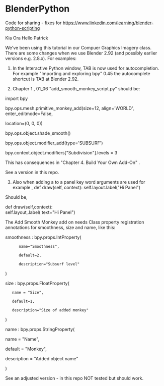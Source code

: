 # BlenderPython
Code for sharing - fixes for https://www.linkedin.com/learning/blender-python-scripting

Kia Ora Hello Patrick

We've been using this tutorial in our Compuer Graphics Imagery class. There are some changes when we use Blender 2.92 (and possibly earlier versions e.g. 2.8.x). 
For examples:

1. In the Interactive Python window, TAB is now used for autocompletion. For example "Importing and exploring bpy" 0.45 the autocomplete shortcut is TAB at Blender 2.92.

2. Chapter 1 , 01_06 "add_smooth_monkey_script.py" should be:

import bpy

bpy.ops.mesh.primitive_monkey_add(size=12, align='WORLD', enter_editmode=False,

location=(0, 0, 0))

bpy.ops.object.shade_smooth()

bpy.ops.object.modifier_add(type='SUBSURF')

bpy.context.object.modifiers["Subdivision"].levels = 3

This has consequences in "Chapter 4. Build Your Own Add-On" .

See a version in this repo.

3. Also  when adding a to a panel key word arguments are used for example , 
def draw(self, context):
      self.layout.label("Hi Panel")
      
Should  be,

def draw(self,context):     
         self.layout,.label( text="Hi Panel")
        
        
The Add Smooth Monkey add on needs Class property registration annotations for smoothness, size and name, like this:

smoothness : bpy.props.IntProperty(

          name="Smoothness",

          default=2,

          description="Subsurf level"

)

size : bpy.props.FloatProperty(

       name = "Size",

       default=1,

       description="Size of added monkey"

)

name : bpy.props.StringProperty(

name = "Name",

default = "Monkey",

description = "Added object name"

)



See an adjusted version - in this repo NOT tested but should work.
